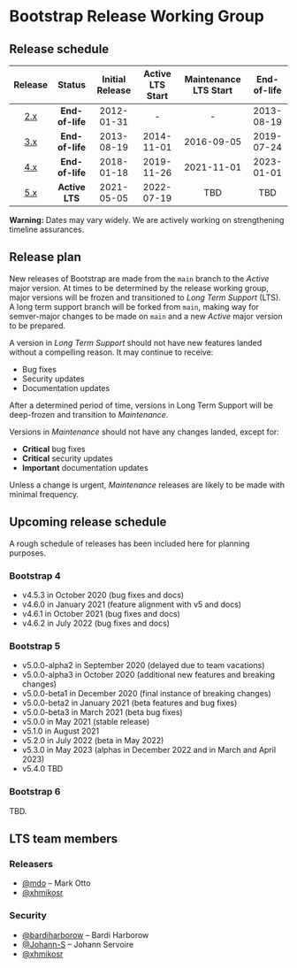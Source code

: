 # Bootstrap Release Working Group

## Release schedule

| Release | Status          | Initial Release | Active LTS Start | Maintenance LTS Start | End-of-life |
| :-----: | :-------------: | :-------------: | :--------------: | :-------------------: | :---------: |
| [2.x][] | **End-of-life** | 2012-01-31      | -                | -                     | 2013-08-19  |
| [3.x][] | **End-of-life** | 2013-08-19      | 2014-11-01       | 2016-09-05            | 2019-07-24  |
| [4.x][] | **End-of-life** | 2018-01-18      | 2019-11-26       | 2021-11-01            | 2023-01-01  |
| [5.x][] | **Active LTS**  | 2021-05-05      | 2022-07-19       | TBD                   | TBD         |

**Warning:** Dates may vary widely. We are actively working on strengthening timeline assurances.

[2.x]: https://getbootstrap.com/2.3.2/getting-started.html#download-bootstrap
[3.x]: https://getbootstrap.com/docs/3.4/getting-started/#download
[4.x]: https://getbootstrap.com/docs/4.5/getting-started/download/
[5.x]: https://getbootstrap.com/

## Release plan

New releases of Bootstrap are made from the `main` branch to the *Active* major version. At times to be determined by the release working group, major versions will be frozen and transitioned to *Long Term Support* (LTS). A long term support branch will be forked from `main`, making way for semver-major changes to be made on `main` and a new *Active* major version to be prepared.

A version in *Long Term Support* should not have new features landed without a compelling reason. It may continue to receive:

* Bug fixes
* Security updates
* Documentation updates

After a determined period of time, versions in Long Term Support will be deep-frozen and transition to *Maintenance*.

Versions in *Maintenance* should not have any changes landed, except for:

* **Critical** bug fixes
* **Critical** security updates
* **Important** documentation updates

Unless a change is urgent, *Maintenance* releases are likely to be made with minimal frequency.

## Upcoming release schedule

A rough schedule of releases has been included here for planning purposes.

### Bootstrap 4

- v4.5.3 in October 2020 (bug fixes and docs)
- v4.6.0 in January 2021 (feature alignment with v5 and docs)
- v4.6.1 in October 2021 (bug fixes and docs)
- v4.6.2 in July 2022 (bug fixes and docs)

### Bootstrap 5

- v5.0.0-alpha2 in September 2020 (delayed due to team vacations)
- v5.0.0-alpha3 in October 2020 (additional new features and breaking changes)
- v5.0.0-beta1 in December 2020 (final instance of breaking changes)
- v5.0.0-beta2 in January 2021 (beta features and bug fixes)
- v5.0.0-beta3 in March 2021 (beta bug fixes)
- v5.0.0 in May 2021 (stable release)
- v5.1.0 in August 2021
- v5.2.0 in July 2022 (beta in May 2022)
- v5.3.0 in May 2023 (alphas in December 2022 and in March and April 2023)
- v5.4.0 TBD

### Bootstrap 6

TBD.

## LTS team members

### Releasers

* [@mdo](https://github.com/mdo) – Mark Otto
* [@xhmikosr](https://github.com/xhmikosr)

### Security

* [@bardiharborow](https://github.com/bardiharborow) – Bardi Harborow
* [@Johann-S](https://github.com/Johann-S) – Johann Servoire
* [@xhmikosr](https://github.com/xhmikosr)
